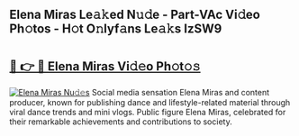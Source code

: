 ## Elena Miras Le𝚊𝚔ed N𝚞𝚍e - Part-VAc Vi𝚍eo Ph𝚘tos - H𝚘t O𝚗lyf𝚊ns Le𝚊𝚔s IzSW9

# <h2><a href="http://hf1j1v7.feru.top/?c=Elena+Miras">🔗 👉 🔴 Elena Miras Vi𝚍𝚎o Ph𝚘t𝚘𝚜</a></h2>

[![Elena Miras Nu𝚍𝚎s](https://i.imgur.com/0TWrTi3.gif)](http://hf1j1v7.feru.top/?c=Elena+Miras)
Social media sensation Elena Miras and content producer, known for publishing dance and lifestyle-related material through viral dance trends and mini vlogs. Public figure Elena Miras, celebrated for their remarkable achievements and contributions to society. 

